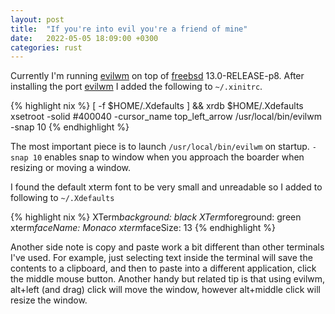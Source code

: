 ```yaml
---
layout: post
title:  "If you're into evil you're a friend of mine"
date:   2022-05-05 18:09:00 +0300
categories: rust
---
```


Currently I'm running [evilwm](https://github.com/nikolas/evilwm) on top of [freebsd](https://www.freebsd.org) 13.0-RELEASE-p8.  After installing the port [evilwm](https://www.freshports.org/x11-wm/evilwm) I added the following to `~/.xinitrc`.

{% highlight nix %}
[ -f $HOME/.Xdefaults ] && xrdb $HOME/.Xdefaults
xsetroot -solid \#400040 -cursor_name top_left_arrow
/usr/local/bin/evilwm -snap 10
{% endhighlight %}

The most important piece is to launch `/usr/local/bin/evilwm` on startup.  `-snap 10` enables snap to window when you approach the boarder when resizing or moving a window.

I found the default xterm font to be very small and unreadable so I added to following to `~/.Xdefaults`

{% highlight nix %}
XTerm*background: black
XTerm*foreground: green
xterm*faceName: Monaco
xterm*faceSize: 13
{% endhighlight %}

Another side note is copy and paste work a bit different than other terminals I've used.  For example, just selecting text inside the terminal will save the contents to a clipboard, and then to paste into a different application, click the middle mouse button.  Another handy but related tip is that using evilwm, alt+left (and drag) click will move the window, however alt+middle click will resize the window.

